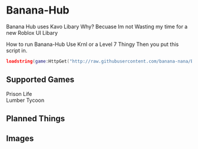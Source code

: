 # Banana-Hub

Banana Hub uses Kavo Libary Why? Becuase Im not Wasting my time for a new Roblox UI Libary

How to run Banana-Hub Use Krnl or a Level 7 Thingy
Then you put this script in.

```lua
loadstring(game:HttpGet("http://raw.githubusercontent.com/banana-nana/Banana-hub/main/main.lua"))()
```

## Supported Games

Prison Life <br>
Lumber Tycoon

## Planned Things

## Images 

